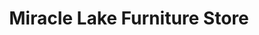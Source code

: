 ---
title: "Miracle Lake Furniture Store"
url: /etowah/miracle-lake-furniture-store/
shop: Möbel
---
